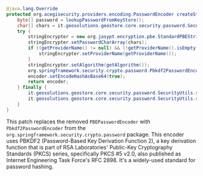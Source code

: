 ```java
@java.lang.Override
protected org.acegisecurity.providers.encoding.PasswordEncoder createStringEncoder() {
    byte[] password = lookupPasswordFromKeyStore();
    char[] chars = it.geosolutions.geostore.core.security.password.SecurityUtils.toChars(password);
    try {
        stringEncrypter = new org.jasypt.encryption.pbe.StandardPBEStringEncryptor();
        stringEncrypter.setPasswordCharArray(chars);
        if ((getProviderName() != null) && (!getProviderName().isEmpty())) {
            stringEncrypter.setProviderName(getProviderName());
        }
        stringEncrypter.setAlgorithm(getAlgorithm());
        org.springframework.security.crypto.password.Pbkdf2PasswordEncoder encoder = new org.springframework.security.crypto.password.Pbkdf2PasswordEncoder();
        encoder.setEncodeHashAsBase64(true);
        return encoder;
    } finally {
        it.geosolutions.geostore.core.security.password.SecurityUtils.scramble(password);
        it.geosolutions.geostore.core.security.password.SecurityUtils.scramble(chars);
    }
}
```
This patch replaces the removed `PBEPasswordEncoder` with `Pbkdf2PasswordEncoder` from the `org.springframework.security.crypto.password` package. This encoder uses PBKDF2 (Password-Based Key Derivation Function 2), a key derivation function that is part of RSA Laboratories' Public-Key Cryptography Standards (PKCS) series, specifically PKCS #5 v2.0, also published as Internet Engineering Task Force's RFC 2898. It's a widely-used standard for password hashing.